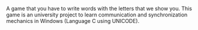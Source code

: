 A game that you have to write words with the letters that we show you.
This game is an university project to learn communication and synchronization mechanics in Windows (Language C using UNICODE).
